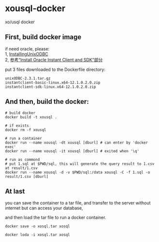 # xousql-docker
xo/usql docker

## First, build docker image

if need oracle, please:  
1, [InstallingUnixODBC](https://github.com/alexbrainman/odbc/wiki/InstallingUnixODBC)    
2, [参考“Install Oracle Instant Client and SDK”部分](https://gist.github.com/vicmx/b4968ea72a57def8247fcdb0c51efe28)

put 3 files downloaded to the Dockerfile directory:

```
unixODBC-2.3.1.tar.gz
instantclient-basic-linux.x64-12.1.0.2.0.zip
instantclient-sdk-linux.x64-12.1.0.2.0.zip
```

## And then, build the docker:

```
# build docker
docker build -t xousql .

# if exists
docker rm -f xousql

# run a container
docker run --name xousql -dt xousql [dburl] # can enter by 'docker exec'
docker run --name xousql -it xousql [dburl] # exited when '\q'

# run as commond
# put 1.sql at $PWD/sql, this will generate the query result to 1.csv at result/1.csv
docker run --name xousql -d -v $PWD/sql:/data xousql -C -f 1.sql -o result/1.csv [dburl]
```

## At last
you can save the container to a tar file, and transfer to the server without internet but can access your database,

and then load the tar file to run a docker container.

```
docker save -o xosql.tar xosql

docker loda -i xosql.tar xosql
```
